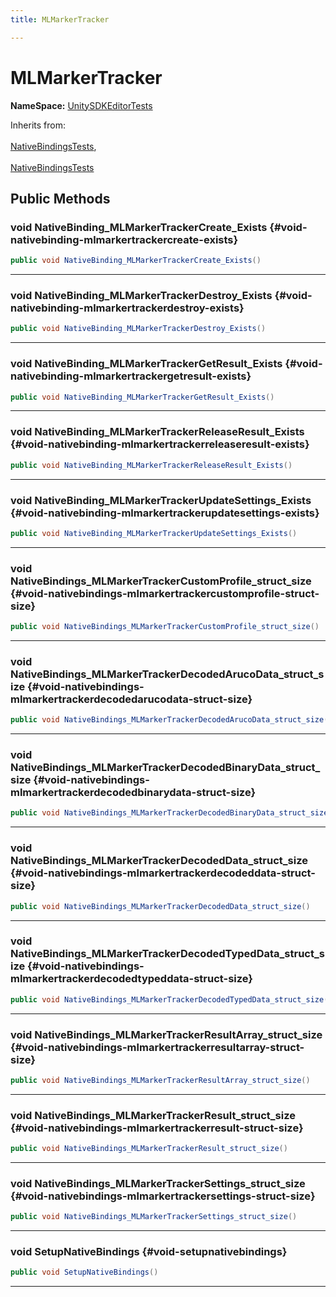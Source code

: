 ```yaml
---
title: MLMarkerTracker

---
```


# MLMarkerTracker



**NameSpace:** 
[UnitySDKEditorTests](/unity-api/api/UnitySDKEditorTests/UnitySDKEditorTests.md) 





Inherits from: <br></br>[NativeBindingsTests](/unity-api/api/UnitySDKEditorTests/UnitySDKEditorTests.NativeBindingsTests.md),<br></br>[NativeBindingsTests](/unity-api/api/UnitySDKEditorTests/UnitySDKEditorTests.NativeBindingsTests.md)




## Public Methods

### void NativeBinding_MLMarkerTrackerCreate_Exists {#void-nativebinding-mlmarkertrackercreate-exists}

```csharp
public void NativeBinding_MLMarkerTrackerCreate_Exists()
```






-----------

### void NativeBinding_MLMarkerTrackerDestroy_Exists {#void-nativebinding-mlmarkertrackerdestroy-exists}

```csharp
public void NativeBinding_MLMarkerTrackerDestroy_Exists()
```






-----------

### void NativeBinding_MLMarkerTrackerGetResult_Exists {#void-nativebinding-mlmarkertrackergetresult-exists}

```csharp
public void NativeBinding_MLMarkerTrackerGetResult_Exists()
```






-----------

### void NativeBinding_MLMarkerTrackerReleaseResult_Exists {#void-nativebinding-mlmarkertrackerreleaseresult-exists}

```csharp
public void NativeBinding_MLMarkerTrackerReleaseResult_Exists()
```






-----------

### void NativeBinding_MLMarkerTrackerUpdateSettings_Exists {#void-nativebinding-mlmarkertrackerupdatesettings-exists}

```csharp
public void NativeBinding_MLMarkerTrackerUpdateSettings_Exists()
```






-----------

### void NativeBindings_MLMarkerTrackerCustomProfile_struct_size {#void-nativebindings-mlmarkertrackercustomprofile-struct-size}

```csharp
public void NativeBindings_MLMarkerTrackerCustomProfile_struct_size()
```






-----------

### void NativeBindings_MLMarkerTrackerDecodedArucoData_struct_size {#void-nativebindings-mlmarkertrackerdecodedarucodata-struct-size}

```csharp
public void NativeBindings_MLMarkerTrackerDecodedArucoData_struct_size()
```






-----------

### void NativeBindings_MLMarkerTrackerDecodedBinaryData_struct_size {#void-nativebindings-mlmarkertrackerdecodedbinarydata-struct-size}

```csharp
public void NativeBindings_MLMarkerTrackerDecodedBinaryData_struct_size()
```






-----------

### void NativeBindings_MLMarkerTrackerDecodedData_struct_size {#void-nativebindings-mlmarkertrackerdecodeddata-struct-size}

```csharp
public void NativeBindings_MLMarkerTrackerDecodedData_struct_size()
```






-----------

### void NativeBindings_MLMarkerTrackerDecodedTypedData_struct_size {#void-nativebindings-mlmarkertrackerdecodedtypeddata-struct-size}

```csharp
public void NativeBindings_MLMarkerTrackerDecodedTypedData_struct_size()
```






-----------

### void NativeBindings_MLMarkerTrackerResultArray_struct_size {#void-nativebindings-mlmarkertrackerresultarray-struct-size}

```csharp
public void NativeBindings_MLMarkerTrackerResultArray_struct_size()
```






-----------

### void NativeBindings_MLMarkerTrackerResult_struct_size {#void-nativebindings-mlmarkertrackerresult-struct-size}

```csharp
public void NativeBindings_MLMarkerTrackerResult_struct_size()
```






-----------

### void NativeBindings_MLMarkerTrackerSettings_struct_size {#void-nativebindings-mlmarkertrackersettings-struct-size}

```csharp
public void NativeBindings_MLMarkerTrackerSettings_struct_size()
```






-----------

### void SetupNativeBindings {#void-setupnativebindings}

```csharp
public void SetupNativeBindings()
```






-----------

